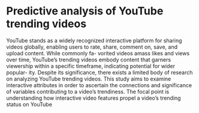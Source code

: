 # Predictive analysis of YouTube trending videos
YouTube stands as a widely recognized interactive platform for sharing videos globally,
enabling users to rate, share, comment on, save, and upload content. While commonly fa-
vorited videos amass likes and views over time, YouTube’s trending videos embody content
that garners viewership within a specific timeframe, indicating potential for wider popular-
ity. Despite its significance, there exists a limited body of research on analyzing YouTube
trending videos. This study aims to examine interactive attributes in order to ascertain the
connections and significance of variables contributing to a video’s trendiness. The focal
point is understanding how interactive video features propel a video’s trending status on
YouTube
